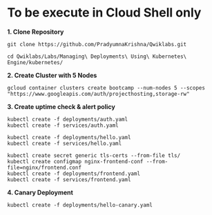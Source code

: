 # **To be execute in Cloud Shell only**

**1. Clone Repository**

    git clone https://github.com/PradyumnaKrishna/Qwiklabs.git

    cd Qwiklabs/Labs/Managing\ Deployments\ Using\ Kubernetes\ Engine/kubernetes/

**2. Create Cluster with 5 Nodes**

    gcloud container clusters create bootcamp --num-nodes 5 --scopes "https://www.googleapis.com/auth/projecthosting,storage-rw"


**3. Create uptime check & alert policy**

    kubectl create -f deployments/auth.yaml
    kubectl create -f services/auth.yaml

    kubectl create -f deployments/hello.yaml
    kubectl create -f services/hello.yaml

    kubectl create secret generic tls-certs --from-file tls/
    kubectl create configmap nginx-frontend-conf --from-file=nginx/frontend.conf
    kubectl create -f deployments/frontend.yaml
    kubectl create -f services/frontend.yaml

**4. Canary Deployment**

    kubectl create -f deployments/hello-canary.yaml